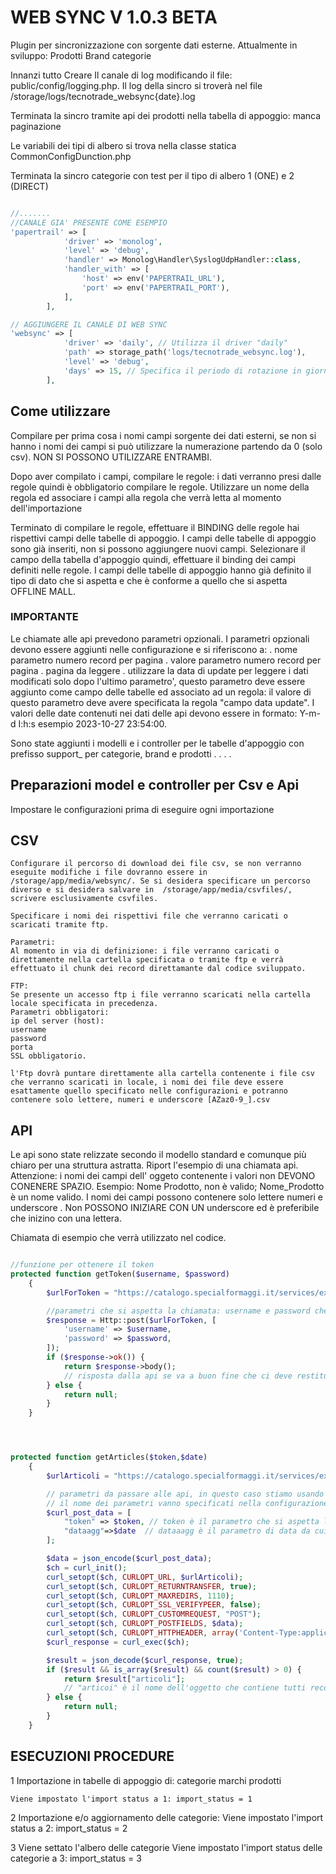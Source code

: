 # WEB SYNC V 1.0.3 BETA

Plugin per sincronizzazione con sorgente dati esterne.
Attualmente in sviluppo:
Prodotti
Brand categorie

Innanzi tutto Creare Il canale di log modificando il file: public/config/logging.php. Il log della sincro si troverà nel file /storage/logs/tecnotrade_websync{date}.log

Terminata la sincro tramite api dei prodotti nella tabella di appoggio: manca paginazione

Le variabili dei tipi di albero si trova nella classe statica CommonConfigDunction.php

Terminata la sincro categorie con test per il tipo di albero 1 (ONE) e 2 (DIRECT)


```php

//.......
//CANALE GIA' PRESENTE COME ESEMPIO
'papertrail' => [
            'driver' => 'monolog',
            'level' => 'debug',
            'handler' => Monolog\Handler\SyslogUdpHandler::class,
            'handler_with' => [
                'host' => env('PAPERTRAIL_URL'),
                'port' => env('PAPERTRAIL_PORT'),
            ],
        ],

// AGGIUNGERE IL CANALE DI WEB SYNC
'websync' => [
            'driver' => 'daily', // Utilizza il driver "daily"
            'path' => storage_path('logs/tecnotrade_websync.log'),
            'level' => 'debug',
            'days' => 15, // Specifica il periodo di rotazione in giorni, puoi decidere la dura di mantenimento del file nell filesystem
        ],
```

## Come utilizzare

Compilare per prima cosa i nomi campi sorgente dei dati esterni, se non si hanno i nomi dei campi si può utilizzare la numerazione partendo da 0 (solo csv). NON SI POSSONO UTILIZZARE ENTRAMBI.

Dopo aver compilato i campi, compilare le regole: i dati verranno presi dalle regole quindi è obbligatorio compilare le regole. Utilizzare un nome della regola ed associare i campi alla regola che verrà letta al momento dell'importazione

Terminato di compilare le regole, effettuare il BINDING delle regole hai rispettivi campi delle tabelle di appoggio. I campi delle tabelle di appoggio sono già inseriti, non si possono aggiungere nuovi campi.
Selezionare il campo della tabella d'appoggio quindi, effettuare il binding dei campi definiti nelle regole. I campi delle tabelle di appoggio hanno già definito il tipo di dato che si aspetta e che è conforme a quello che si aspetta OFFLINE MALL.

### IMPORTANTE

Le chiamate alle api prevedono parametri opzionali. I parametri opzionali devono essere aggiunti nelle configurazione e si riferiscono a:
    . nome parametro numero record per pagina
    . valore parametro numero record per pagina
    . pagina da leggere 
    . utilizzare la data di update per leggere i dati modificati solo dopo l'ultimo parametro', questo parametro deve essere aggiunto come campo delle tabelle ed associato ad un regola: il valore di questo parametro deve avere specificata la regola "campo data update". I valori delle date contenuti nei dati delle api devono essere in formato: Y-m-d I:h:s esempio 2023-10-27 23:54:00.     



Sono state aggiunti i modelli e i controller per le tabelle d'appoggio con prefisso support_ per categorie, brand e prodotti
.
.
.
.

## Preparazioni model e controller per Csv e Api

Impostare le configurazioni prima di eseguire ogni importazione

## CSV

    Configurare il percorso di download dei file csv, se non verranno eseguite modifiche i file dovranno essere in /storage/app/media/websync/. Se si desidera specificare un percorso diverso e si desidera salvare in  /storage/app/media/csvfiles/, scrivere esclusivamente csvfiles.

    Specificare i nomi dei rispettivi file che verranno caricati o scaricati tramite ftp.

    Parametri: 
    Al momento in via di definizione: i file verranno caricati o direttamente nella cartella specificata o tramite ftp e verrà effettuato il chunk dei record direttamante dal codice sviluppato.

    FTP:
    Se presente un accesso ftp i file verranno scaricati nella cartella locale specificata in precedenza.
    Parametri obbligatori:
    ip del server (host):
    username
    password
    porta
    SSL obbligatorio.

    l'Ftp dovrà puntare direttamente alla cartella contenente i file csv che verranno scaricati in locale, i nomi dei file deve essere esattamente quello specificato nelle configurazioni e potranno contenere solo lettere, numeri e underscore [AZaz0-9_].csv

## API

Le api sono state relizzate secondo il modello standard e comunque più chiaro per una struttura astratta.
Riport l'esempio di una chiamata api. Attenzione: i nomi dei campi dell' oggeto contenente i valori non DEVONO CONENERE SPAZIO. Esempio: Nome Prodotto, non è valido; Nome_Prodotto è un nome valido.
I nomi dei campi possono contenere solo lettere numeri e underscore . Non POSSONO INIZIARE CON UN underscore ed è preferibile che inizino con una lettera.

Chiamata di esempio che verrà utilizzato nel codice.

```php

//funzione per ottenere il token
protected function getToken($username, $password)
    {
        $urlForToken = "https://catalogo.specialformaggi.it/services/export/login"; // url alla chiamata per ottenere il token

        //parametri che si aspetta la chiamata: username e password che vengono specificati nelle configurazioni
        $response = Http::post($urlForToken, [
            'username' => $username, 
            'password' => $password,
        ]);
        if ($response->ok()) {
            return $response->body(); 
            // risposta dalla api se va a buon fine che ci deve restituire il token es: "abcdefgh" come stringa del body e che useremo per le rimanente chimate api
        } else {
            return null;
        }
    }




protected function getArticles($token,$date)
    {
        $urlArticoli = "https://catalogo.specialformaggi.it/services/export/articoli"; //url dell'Api ai prodotti

        // parametri da passare alle api, in questo caso stiamo usando il token
        // il nome dei parametri vanno specificati nella configurazione
        $curl_post_data = [
            "token" => $token, // token è il parametro che si aspetta l'api e $token è il valore
            "dataagg"=>$date  // dataaagg è il parametro di data da cui iniziamo a leggere i dati $date è il valore  
        ];

        $data = json_encode($curl_post_data);
        $ch = curl_init();
        curl_setopt($ch, CURLOPT_URL, $urlArticoli);
        curl_setopt($ch, CURLOPT_RETURNTRANSFER, true);
        curl_setopt($ch, CURLOPT_MAXREDIRS, 1110);
        curl_setopt($ch, CURLOPT_SSL_VERIFYPEER, false);
        curl_setopt($ch, CURLOPT_CUSTOMREQUEST, "POST");
        curl_setopt($ch, CURLOPT_POSTFIELDS, $data);
        curl_setopt($ch, CURLOPT_HTTPHEADER, array('Content-Type:application/json')); // ci aspettiamo sempre una risposta json
        $curl_response = curl_exec($ch);

        $result = json_decode($curl_response, true);
        if ($result && is_array($result) && count($result) > 0) {
            return $result["articoli"]; 
            // "articoi" è il nome dell'oggetto che contiene tutti recordi ottenuti dalla chiamata e va specificato nelle configurazioni
        } else {
            return null;
        }
    }

```
## ESECUZIONI PROCEDURE

1 Importazione in tabelle di appoggio di:
    categorie
    marchi
    prodotti

    Viene impostato l'import status a 1: import_status = 1

2 Importazione e/o aggiornamento delle categorie:
    Viene impostato l'import status a 2: import_status = 2

3 Viene settato l'albero delle categorie
    Viene impostato l'import status delle categorie a 3: import_status = 3 
    